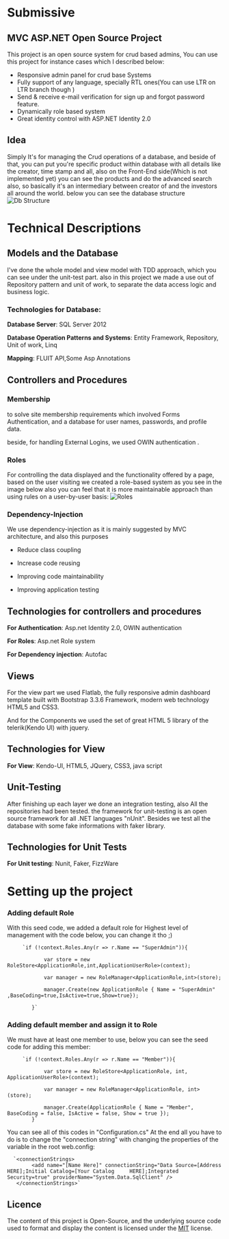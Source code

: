 #  Submissive
## MVC ASP.NET Open Source Project
This project is an open source system for crud based admins,
You can use this project for instance cases which I described below:

* Responsive admin panel for crud base Systems
* Fully support of any language, specially RTL ones(You can use LTR on LTR branch though )
* Send & receive e-mail verification for sign up and forgot password feature.
* Dynamically role based system
* Great identity control with ASP.NET Identity 2.0

## Idea
Simply It's for managing the Crud operations of a database, and beside of that, you can put you're specific product within database with all details like the creator, time stamp and all, also on the Front-End side(Which is not implemented yet) 
you can see the products and do the advanced search also, so basically it's an intermediary between creator of  and the investors all around the world. below you can see the database structure
![Db Structure](http://3.1m.yt/VVm_Fn7.png)



# Technical Descriptions
## Models and the Database
I've done the whole model and view model with TDD approach, which you can see under the unit-test part. 
also in this project we made a use out of Repository pattern and unit of work, to separate the data access logic and business logic.
### Technologies for Database:
**Database Server**: SQL Server 2012 

**Database Operation Patterns and Systems**: Entity Framework, Repository, Unit of work, Linq

**Mapping**: FLUIT API,Some Asp Annotations
## Controllers and Procedures
### Membership
to solve site membership requirements which involved Forms Authentication, and a database for user names, passwords, and profile data.

beside, for handling External Logins, we used OWIN authentication .
### Roles
For controlling the data displayed and the functionality offered by a page, based on the user visiting we created a role-based system as you see in the image below also you can feel that it is more maintainable approach than using rules on a user-by-user basis:
![Roles](http://4.1m.yt/mOmgE.jpg)
### Dependency-Injection
We use dependency-injection as it is mainly suggested by MVC architecture, and also this purposes
* Reduce class coupling

* Increase code reusing

* Improving code maintainability

* Improving application testing

## Technologies for controllers and procedures

**For Authentication**: Asp.net Identity 2.0, OWIN authentication 

**For Roles**: Asp.net Role system

**For Dependency injection**: Autofac 
## Views
For the view part we used Flatlab, the fully responsive admin dashboard template built with Bootstrap 3.3.6 Framework, modern web technology HTML5 and CSS3.

And for the Components we used the set of great HTML 5 library of the telerik(Kendo UI) with jquery.

## Technologies for View

**For View**: Kendo-UI, HTML5, JQuery, CSS3, java script
## Unit-Testing

After finishing up each layer we done an integration testing, also All the repositories had been tested. the framework for unit-testing is an open source framework for all .NET languages "nUnit".
Besides we test all the database with some fake informations with faker library.
## Technologies for Unit Tests
**For Unit testing**: Nunit, Faker, FizzWare

# Setting up the project
### Adding default Role
With this seed code, we added a default role for Highest level of management with the code below, you can change it tho ;)

         `if (!context.Roles.Any(r => r.Name == "SuperAdmin")){ 
 
                var store = new RoleStore<ApplicationRole,int,ApplicationUserRole>(context); 

                var manager = new RoleManager<ApplicationRole,int>(store); 

                manager.Create(new ApplicationRole { Name = "SuperAdmin" ,BaseCoding=true,IsActive=true,Show=true}); 

            }`
### Adding default member and assign it to Role
We must have at least one member to use, below you can see the seed code for adding this member:

         `if (!context.Roles.Any(r => r.Name == "Member")){ 
 
                var store = new RoleStore<ApplicationRole, int, ApplicationUserRole>(context);

                var manager = new RoleManager<ApplicationRole, int>(store);

                manager.Create(ApplicationRole { Name = "Member", BaseCoding = false, IsActive = false, Show = true });
            }`

You can see all of this codes in "Configuration.cs"
At the end all you have to do is to change the "connection string" with changing the properties of the variable in the root web.config:

      `<connectionStrings> 
            <add name="[Name Here]" connectionString="Data Source=[Address HERE];Initial Catalog=[Your Catalog     HERE];Integrated Security=true" providerName="System.Data.SqlClient" /> 
       </connectionStrings>`

## Licence
The content of this project is Open-Source, and the underlying source code used to format and display the content is licensed under the [MIT](http://opensource.org/licenses/mit-license.php) license.



